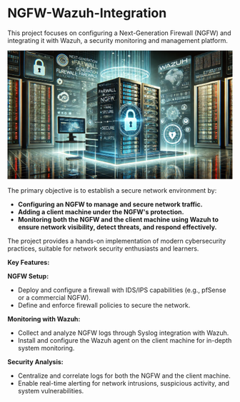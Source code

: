 # NGFW-Wazuh-Integration
This project focuses on configuring a Next-Generation Firewall (NGFW) and integrating it with Wazuh, a security monitoring and management platform.

<img src="/assets/intro.webp" width="800"/>

The primary objective is to establish a secure network environment by:

- **Configuring an NGFW to manage and secure network traffic.**
- **Adding a client machine under the NGFW's protection.**
- **Monitoring both the NGFW and the client machine using Wazuh to ensure network visibility, detect threats, and respond effectively.**

The project provides a hands-on implementation of modern cybersecurity practices, suitable for network security enthusiasts and learners.

**Key Features:**

**NGFW Setup:**

- Deploy and configure a firewall with IDS/IPS capabilities (e.g., pfSense or a commercial NGFW).
- Define and enforce firewall policies to secure the network.

**Monitoring with Wazuh:**

- Collect and analyze NGFW logs through Syslog integration with Wazuh.
- Install and configure the Wazuh agent on the client machine for in-depth system monitoring.
    
**Security Analysis:**

- Centralize and correlate logs for both the NGFW and the client machine.
- Enable real-time alerting for network intrusions, suspicious activity, and system vulnerabilities.
